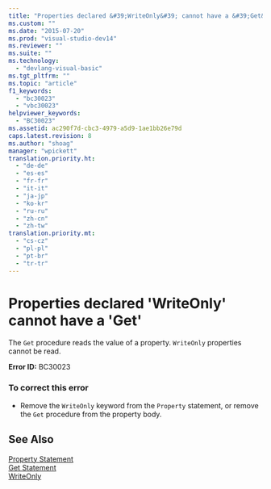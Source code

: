 ```yaml
---
title: "Properties declared &#39;WriteOnly&#39; cannot have a &#39;Get&#39;"
ms.custom: ""
ms.date: "2015-07-20"
ms.prod: "visual-studio-dev14"
ms.reviewer: ""
ms.suite: ""
ms.technology: 
  - "devlang-visual-basic"
ms.tgt_pltfrm: ""
ms.topic: "article"
f1_keywords: 
  - "bc30023"
  - "vbc30023"
helpviewer_keywords: 
  - "BC30023"
ms.assetid: ac290f7d-cbc3-4979-a5d9-1ae1bb26e79d
caps.latest.revision: 8
ms.author: "shoag"
manager: "wpickett"
translation.priority.ht: 
  - "de-de"
  - "es-es"
  - "fr-fr"
  - "it-it"
  - "ja-jp"
  - "ko-kr"
  - "ru-ru"
  - "zh-cn"
  - "zh-tw"
translation.priority.mt: 
  - "cs-cz"
  - "pl-pl"
  - "pt-br"
  - "tr-tr"
---
```

# Properties declared &#39;WriteOnly&#39; cannot have a &#39;Get&#39;
The `Get` procedure reads the value of a property. `WriteOnly` properties cannot be read.  
  
 **Error ID:** BC30023  
  
### To correct this error  
  
-   Remove the `WriteOnly` keyword from the `Property` statement, or remove the `Get` procedure from the property body.  
  
## See Also  
 [Property Statement](../Topic/Property%20Statement.md)   
 [Get Statement](../Topic/Get%20Statement.md)   
 [WriteOnly](../Topic/WriteOnly%20\(Visual%20Basic\).md)